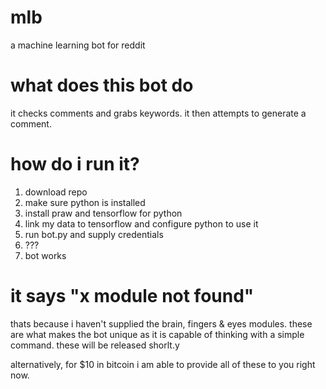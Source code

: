 # mlb
a machine learning bot for reddit


# what does this bot do
it checks comments and grabs keywords. it then attempts to generate a comment.

# how do i run it?
1) download repo
2) make sure python is installed
3) install praw and tensorflow for python
4) link my data to tensorflow and configure python to use it
5) run bot.py and supply credentials
6) ???
7) bot works


# it says "x module not found"

thats because i haven't supplied the brain, fingers & eyes modules.
these are what makes the bot unique as it is capable of thinking with a simple command.
these will be released shorlt.y

alternatively, for $10 in bitcoin i am able to provide all of these to you right now.
